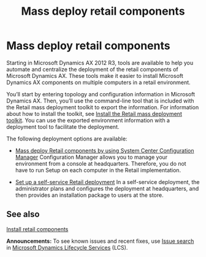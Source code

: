 ﻿---
title: Mass deploy retail components
TOCTitle: Mass deploy retail components
ms:assetid: da80e707-ad6b-44c8-b383-d8fafc73a512
ms:mtpsurl: https://technet.microsoft.com/en-us/library/Dn858398(v=AX.60)
ms:contentKeyID: 63417192
ms.date: 05/18/2015
mtps_version: v=AX.60
---

# Mass deploy retail components 


Starting in Microsoft Dynamics AX 2012 R3, tools are available to help you automate and centralize the deployment of the retail components of Microsoft Dynamics AX. These tools make it easier to install Microsoft Dynamics AX components on multiple computers in a retail environment.

You’ll start by entering topology and configuration information in Microsoft Dynamics AX. Then, you’ll use the command-line tool that is included with the Retail mass deployment toolkit to export the information. For information about how to install the toolkit, see [Install the Retail mass deployment toolkit](install-the-retail-mass-deployment-toolkit.md). You can use the exported environment information with a deployment tool to facilitate the deployment.

The following deployment options are available:

  - [Mass deploy Retail components by using System Center Configuration Manager](mass-deploy-retail-components-by-using-system-center-configuration-manager.md) Configuration Manager allows you to manage your environment from a console at headquarters. Therefore, you do not have to run Setup on each computer in the Retail implementation.

  - [Set up a self-service Retail deployment](set-up-a-self-service-retail-deployment.md) In a self-service deployment, the administrator plans and configures the deployment at headquarters, and then provides an installation package to users at the store.

## See also

[Install retail components](install-retail-components.md)

  
**Announcements:** To see known issues and recent fixes, use [Issue search](http://go.microsoft.com/fwlink/?linkid=389258) in [Microsoft Dynamics Lifecycle Services](http://go.microsoft.com/fwlink/?linkid=306505) (LCS).

